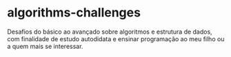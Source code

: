 # algorithms-challenges
Desafios do básico ao avançado sobre algoritmos e estrutura de dados, com finalidade de estudo autodidata e ensinar programação ao meu filho ou a quem mais se interessar.
